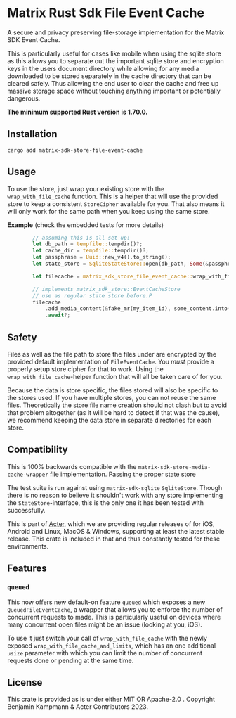 # Matrix Rust Sdk File Event Cache

A secure and privacy preserving file-storage implementation for the Matrix SDK Event Cache.

This is particularly useful for cases like mobile when using the sqlite store as this allows you to separate out the important sqlite store and encryption keys in the users document directory while allowing for any media downloaded to be stored separately in the cache directory that can be cleared safely. Thus allowing the end user to clear the cache and free up massive storage space without touching anything important or potentially dangerous.

**The minimum supported Rust version is 1.70.0.**

## Installation

```
cargo add matrix-sdk-store-file-event-cache
```

## Usage

To use the store, just wrap your existing store with the `wrap_with_file_cache` function. This is a helper that will use the provided store to keep a consistent `StoreCipher` available for you. That also means it will only work for the same path when you keep using the same store.

**Example** (check the embedded tests for more details)

```rust
        // assuming this is all set up:
        let db_path = tempfile::tempdir()?;
        let cache_dir = tempfile::tempdir()?;
        let passphrase = Uuid::new_v4().to_string();
        let state_store = SqliteStateStore::open(db_path, Some(&passphrase)).await?;

        let filecache = matrix_sdk_store_file_event_cache::wrap_with_file_cache(&state_store, cache_dir.path().to_path_buf(), &passphrase).await?;

        // implements matrix_sdk_store::EventCacheStore
        // use as regular state store before.P
        filecache
            .add_media_content(&fake_mr(my_item_id), some_content.into())
            .await?;
```

## Safety

Files as well as the file path to store the files under are encrypted by the provided default implementation of `FileEventCache`. You _must_ provide a properly setup store cipher for that to work. Using the `wrap_with_file_cache`-helper function that will all be taken care of for you.

Because the data is store specific, the files stored will also be specific to the stores used. If you have multiple stores, you can not reuse the same files. Theoretically the store file name creation should not clash but to avoid that problem altogether (as it will be hard to detect if that was the cause), we recommend keeping the data store in separate directories for each store.

## Compatibility

This is 100% backwards compatible with the `matrix-sdk-store-media-cache-wrapper` file implementation. Passing the proper state store

The test suite is run against using `matrix-sdk-sqlite` `SqliteStore`. Though there is no reason to believe it shouldn't work with any store implementing the `StateStore`-interface, this is the only one it has been tested with successfully.

This is part of [Acter](https://acter.global), which we are providing regular releases of for iOS, Android and Linux, MacOS & Windows, supporting at least the latest stable release. This crate is included in that and thus constantly tested for these environments.

## Features

### `queued`

This now offers new default-on feature `queued` which exposes a new `QueuedFileEventCache`, a wrapper that allows you to enforce the number of concurrent requests to made. This is particularly useful on devices where many concurrent open files might be an issue (looking at you, iOS).

To use it just switch your call of `wrap_with_file_cache` with the newly exposed `wrap_with_file_cache_and_limits`, which has an one additional `usize` parameter with which you can limit the number of concurrent requests done or pending at the same time.

## License

This crate is provided as is under either MIT OR Apache-2.0 . Copyright Benjamin Kampmann & Acter Contributors 2023.
